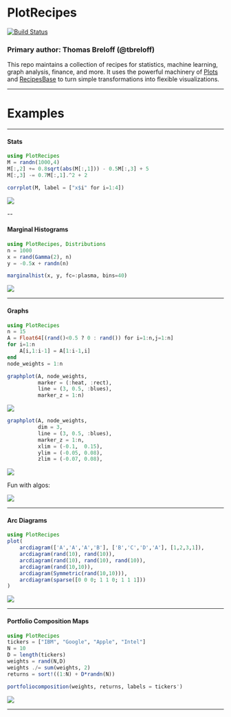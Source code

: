 # PlotRecipes

[![Build Status](https://travis-ci.org/JuliaPlots/PlotRecipes.jl.svg?branch=master)](https://travis-ci.org/JuliaPlots/PlotRecipes.jl)

### Primary author: Thomas Breloff (@tbreloff)

This repo maintains a collection of recipes for statistics, machine learning, graph analysis, finance, and more.  It uses the powerful machinery of [Plots](https://github.com/tbreloff/Plots.jl) and [RecipesBase](https://github.com/JuliaPlots/RecipesBase.jl) to turn simple transformations into flexible visualizations.

---

# Examples

---

#### Stats

```julia
using PlotRecipes
M = randn(1000,4)
M[:,2] += 0.8sqrt(abs(M[:,1])) - 0.5M[:,3] + 5
M[:,3] -= 0.7M[:,1].^2 + 2

corrplot(M, label = ["x$i" for i=1:4])
```

![](https://cloud.githubusercontent.com/assets/933338/16030833/3c84e6bc-31c3-11e6-9a04-4cee531440a4.png)

--

#### Marginal Histograms

```julia
using PlotRecipes, Distributions
n = 1000
x = rand(Gamma(2), n)
y = -0.5x + randn(n)

marginalhist(x, y, fc=:plasma, bins=40)
```

![](https://github.com/JuliaPlots/PlotReferenceImages.jl/blob/master/PlotRecipes/marginalhist.png)

---

#### Graphs

```julia
using PlotRecipes
n = 15
A = Float64[(rand()<0.5 ? 0 : rand()) for i=1:n,j=1:n]
for i=1:n
    A[i,1:i-1] = A[1:i-1,i]
end
node_weights = 1:n

graphplot(A, node_weights,
		  marker = (:heat, :rect),
		  line = (3, 0.5, :blues),
		  marker_z = 1:n)
```

![](https://cloud.githubusercontent.com/assets/933338/16093627/9da7b26a-330a-11e6-9733-9d28d5bab604.png)

```julia
graphplot(A, node_weights,
		  dim = 3,
		  line = (3, 0.5, :blues),
		  marker_z = 1:n,
		  xlim = (-0.1,  0.15),
		  ylim = (-0.05, 0.08),
		  zlim = (-0.07, 0.08),
```

![](https://cloud.githubusercontent.com/assets/933338/16094180/0dd2edf0-330d-11e6-8596-d12b0b8d5393.png)


Fun with algos:

![](https://cloud.githubusercontent.com/assets/933338/16698919/ee1f9e76-451e-11e6-8936-881551f120dd.gif)

---

#### Arc Diagrams

```julia
using PlotRecipes
plot(
	arcdiagram(['A','A','A','B'], ['B','C','D','A'], [1,2,3,1]),
	arcdiagram(rand(10), rand(10)),
	arcdiagram(rand(10), rand(10), rand(10)),
	arcdiagram(rand(10,10)),
	arcdiagram(Symmetric(rand(10,10))),
	arcdiagram(sparse([0 0 0; 1 1 0; 1 1 1]))
)
```

![](https://cloud.githubusercontent.com/assets/2822757/16072526/aba39c2e-32b7-11e6-947c-6faab1d13cc7.png)

---

#### Portfolio Composition Maps

```julia
using PlotRecipes
tickers = ["IBM", "Google", "Apple", "Intel"]
N = 10
D = length(tickers)
weights = rand(N,D)
weights ./= sum(weights, 2)
returns = sort!((1:N) + D*randn(N))

portfoliocomposition(weights, returns, labels = tickers')
```

![](https://github.com/JuliaPlots/PlotReferenceImages.jl/blob/master/PlotRecipes/portfoliocomposition.png)

---
